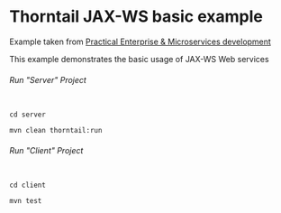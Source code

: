 Thorntail JAX-WS basic example
=====================================

Example taken from [Practical Enterprise & Microservices development](http://www.itbuzzpress.com/ebooks/java-ee-7-development-on-wildfly.html)

This example demonstrates the basic usage of JAX-WS Web services 

###### Run "Server" Project
```shell

cd server 

mvn clean thorntail:run
```
###### Run "Client" Project
```shell

cd client

mvn test
```
